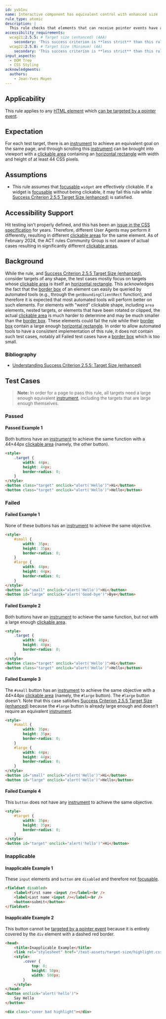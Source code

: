 ```yaml
---
id: yvb1xu
name: Interactive component has equivalent control with enhanced size
rule_type: atomic
description: |
  This rule checks that elements that can receive pointer events have an equivalent control with a size of at least 44×44 pixels.
accessibility_requirements:
  wcag21:2.5.5: # Target size (enhanced) (AAA)
    secondary: 'This success criterion is **less strict** than this rule. This is because the rule does not consider the size of the elements. Some of the failed examples may satisfy this success criterion.'
  wcag22:2.5.8: # Target Size (Minimum) (AA)
    secondary: 'This success criterion is **less strict** than this rule. This is because this criterion has a lower size requirement. Some of the failed examples may satisfy this success criterion.'
input_aspects:
  - DOM Tree
  - CSS Styling
acknowledgments:
  authors:
    - Jean-Yves Moyen
---
```


## Applicability

This rule applies to any [HTML element][namespaced element] which [can be targeted by a pointer event][].

## Expectation

For each test target, there is an [instrument][] to achieve an equivalent goal on the same page, and through scrolling this [instrument][] can be brought into viewport with a [clickable area][] containing an [horizontal rectangle][] with width and height of at least 44 CSS pixels.

## Assumptions

- This rule assumes that [focusable][] `widget` are effectively clickable. If a widget is [focusable][] without being clickable, it may fail this rule while [Success Criterion 2.5.5 Target Size (enhanced)][sc255] is satisfied.

## Accessibility Support

Hit testing isn't properly defined, and this has been an [issue in the CSS specification](https://github.com/w3c/csswg-drafts/issues/2325) for years. Therefore, different User Agents may perform it differently, resulting in different [clickable areas][clickable area] for the same element. As of February 2024, the ACT rules Community Group is not aware of actual cases resulting in significantly different [clickable areas][clickable area].

## Background

While the rule, and [Success Criterion 2.5.5 Target Size (enhanced)][sc255], consider targets of any shape, the test cases mostly focus on targets whose [clickable area][] is itself an [horizontal rectangle][]. This acknowledges the fact that the [border box][] of an element can easily be queried by automated tools (e.g., through the `getBoundingClientRect` function), and therefore it is expected that most automated tools will perform better on such elements. For elements with "weird" clickable shape, including `area` elements, nested targets, or elements that have been rotated or clipped, the actual [clickable area][] is much harder to determine and may be much smaller than the [border box][]. These elements could fail the rule while their [border box][] contain a large enough [horizontal rectangle][]. In order to allow automated tools to have a consistent implementation of this rule, it does not contain such test cases, notably all Failed test cases have a [border box][] which is too small.

### Bibliography

- [Understanding Success Criterion 2.5.5: Target Size (enhanced)](https://www.w3.org/WAI/WCAG22/Understanding/target-size-enhanced.html)

## Test Cases

> **Note:** In order for a page to pass this rule, all targets need a large enough equivalent [instrument][], including the targets that are large enough themselves.

### Passed

#### Passed Example 1

Both buttons have an [instrument][] to achieve the same function with a 44×44px [clickable area][] (namely, the other button).

```html
<style>
	.target {
		width: 44px;
		height: 44px;
		border-radius: 0;
	}
</style>
<button class="target" onclick="alert('Hello')">Hi</button>
<button class="target" onclick="alert('Hello')">Hello</button>
```

### Failed

#### Failed Example 1

None of these buttons has an [instrument][] to achieve the same objective.

```html
<style>
	#small {
		width: 35px;
		height: 35px;
		border-radius: 0;
	}
	#large {
		width: 44px;
		height: 44px;
		border-radius: 0;
	}
</style>
<button id="small" onclick="alert('Hello')">Hi</button>
<button id="large" onclick="alert('Good-bye')">Bye</button>
```

#### Failed Example 2

Both buttons have an [instrument][] to achieve the same function, but not with a large enough [clickable area][].

```html
<style>
	.target {
		width: 40px;
		height: 40px;
		border-radius: 0;
	}
</style>
<button class="target" onclick="alert('Hello')">Hi</button>
<button class="target" onclick="alert('Hello')">Hello</button>
```

#### Failed Example 3

The `#small` button has an [instrument][] to achieve the same objective with a 44×44px [clickable area][] (namely, the `#large` button). The `#large` button doesn't. Note that this case satisfies [Success Criterion 2.5.5 Target Size (enhanced)][sc255] because the `#large` button is already large enough and doesn't require an equivalent [instrument][].

```html
<style>
	#small {
		width: 35px;
		height: 35px;
		border-radius: 0;
	}
	#large {
		width: 44px;
		height: 44px;
		border-radius: 0;
	}
</style>
<button id="small" onclick="alert('Hello')">Hi</button>
<button id="large" onclick="alert('Hello')">Hello</button>
```

#### Failed Example 4

This `button` does not have any [instrument][] to achieve the same objective.

```html
<style>
	#target {
		width: 35px;
		height: 35px;
		border-radius: 0;
	}
</style>
<button id="target" onclick="alert('hello')">Hi</button>
```

### Inapplicable

#### Inapplicable Example 1

These `input` elements and `button` are `disabled` and therefore not [focusable][].

```html
<fieldset disabled>
	<label>First name <input /></label><br />
	<label>Last name <input /></label><br />
	<button>submit</button>
</fieldset>
```

#### Inapplicable Example 2

This button cannot be [targeted by a pointer event][] because it is entirely covered by the `div` element with a dashed red border.

```html
<head>
	<title>Inapplicable Example</title>
	<link rel="stylesheet" href="/test-assets/target-size/highlight.css" />
	<style>
		.cover {
			top: 0;
			height: 50px;
			width: 500px;
		}
	</style>
</head>
<button onclick="alert('hello')">
	Say Hello
</button>

<div class="cover bad highlight"></div>
```

[border box]: https://www.w3.org/TR/css-box-3/#border-box 'CSS definition of Border Box'
[can be targeted by a pointer event]: #can-be-targeted-by-pointer-event 'Definition of Can be Targeted by a Pointer Event'
[clickable area]: #clickable-area 'Definition of Clickable Area'
[focusable]: #focusable 'Definition of Focusable'
[horizontal rectangle]: #horizontal-rectangle 'Definition of Horizontal Rectangle'
[instrument]: #instrument-to-achieve-an-objective 'Definition of Instrument to Achieve an Objective'
[namespaced element]: #namespaced-element 'Definition of Namespaced Element'
[sc255]: https://www.w3.org/TR/WCAG22/#target-size-enhanced 'Success Criterion 2.5.5 Target Size (enhanced)'
[targeted by a pointer event]: #can-be-targeted-by-pointer-event 'Definition of Can be Targeted by a Pointer Event'
